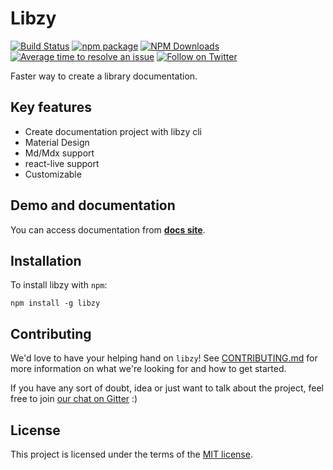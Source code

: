 # Libzy

[![Build Status](https://travis-ci.org/mbrn/libzy.svg?branch=master)](https://travis-ci.org/mbrn/libzy)
[![npm package](https://img.shields.io/npm/v/libzy/latest.svg)](https://www.npmjs.com/package/libzy)
[![NPM Downloads](https://img.shields.io/npm/dt/libzy.svg?style=flat)](https://npmcharts.com/compare/libzy?minimal=true)
[![Average time to resolve an issue](http://isitmaintained.com/badge/resolution/mbrn/libzy.svg)](http://isitmaintained.com/project/mbrn/libzy "Average time to resolve an issue")
[![Follow on Twitter](https://img.shields.io/twitter/follow/baranmehmet.svg?label=follow+baranmehmet)](https://twitter.com/baranmehmet)

Faster way to create a library documentation. 

## Key features

- Create documentation project with libzy cli
- Material Design
- Md/Mdx support
- react-live support
- Customizable

## Demo and documentation
You can access documentation from [__docs site__](https://mbrn.github.io/libzy/).

## Installation
To install libzy with `npm`:

    npm install -g libzy

## Contributing

We'd love to have your helping hand on `libzy`! See [CONTRIBUTING.md](https://github.com/mbrn/libzy/blob/master/CONTRIBUTING.md) for more information on what we're looking for and how to get started.

If you have any sort of doubt, idea or just want to talk about the project, feel free to join [our chat on Gitter](https://gitter.im/libzy/Lobby) :)

## License

This project is licensed under the terms of the [MIT license](/LICENSE).
